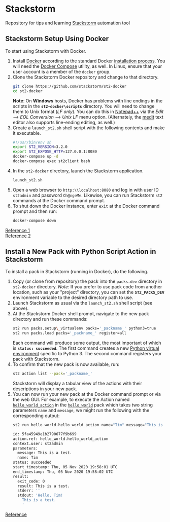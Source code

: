 # Stackstorm
Repository for tips and learning [Stackstorm](https://stackstorm.com/) automation tool

## Stackstorm Setup Using Docker
To start using Stackstorm with Docker.
1. Install [Docker](https://www.docker.com/get-started) according to the standard Docker [installation process](https://www.digitalocean.com/community/tutorials/how-to-install-and-use-docker-on-ubuntu-20-04). You will need the [Docker Compose](https://docs.docker.com/compose/) utility, as well. In Linux, ensure that your user account is a member of the `docker` group.
2. Clone the Stackstorm Docker repository and change to that directory.
    ```bash
    git clone https://github.com/stackstorm/st2-docker
    cd st2-docker
    ```
    **Note**: On **Windows** hosts, Docker has problems with line endings in the scripts in the **`st2-docker\scripts`** directory. You will need to change them to Unix format (*LF only*). You can do this in [Notepad++](https://notepad-plus-plus.org/) via the *Edit* --> *EOL Conversion* --> *Unix LF* menu option. (Alternately, the [medit](http://mooedit.sourceforge.net/) text editor also supports line-ending editing, as well.)
3. Create a `launch_st2.sh` shell script with the following contents and make it executable.
    ```bash
    #!/usr/bin/env sh
    export ST2_VERSION=3.2.0
    export ST2_EXPOSE_HTTP=127.0.0.1:8080
    docker-compose up -d
    docker-compose exec st2client bash
    ```
4. In the `st2-docker` directory, launch the Stackstorm application.
    ```bash
    launch_st2.sh
    ```
5. Open a web browser to `http:\\localhost:8080` and log in with user ID `st2admin` and password `Ch@ngeMe`. Likewise, you can run Stackstorm `st2` commands at the Docker command prompt.
6. To shut down the Docker instance, enter `exit` at the Docker command prompt and then run:
    ```bash
    docker-compose down
    ```

[Reference 1](https://docs.stackstorm.com/install/docker.html)  
[Reference 2](https://github.com/StackStorm/st2-docker/blob/master/README.md)


## Install a New Pack with Python Script Action in Stackstorm
To install a pack in Stackstorm (running in Docker), do the following.
1. Copy (or clone from repository) the pack into the `packs.dev` directory in `st2-docker` directory.
    _Note_: If you prefer to use pack code from another location, such as your "project" directory, you can set the **`ST2_PACKS_DEV`** environment variable to the desired directory path to use.
2. Launch Stackstorm as usual via the `launch_st2.sh` shell script (see above).
3. At the Stackstorm Docker shell prompt, navigate to the new pack directory and run these commands:
    ```bash
    st2 run packs.setup\_virtualenv packs='_packname_' python3=true
    st2 run packs.load packs='_packname_' register=all
    ```
    Each command will produce some output, the most important of which is **`status: succeeded`**. The first command creates a new [Python virtual environment](https://docs.python.org/3/tutorial/venv.html) specific to Python 3. The second command registers your pack with Stackstorm.
4. To confirm that the new pack is now available, run:
    ```bash
    st2 action list --pack='_packname_'
    ```
    Stackstorm will display a tabular view of the actions with their descriptions in your new pack.
5. You can now run your new pack at the Docker command prompt or via the web GUI. For example, to execute the Action named [`hello_world_action`](https://github.com/TimothyDJones/stackstorm/blob/main/hello_world/actions/hello_world_action.py) in the [`hello_world`](https://github.com/TimothyDJones/stackstorm/tree/main/hello_world) pack which takes two string parameters `name` and `message`, we might run the following with the corresponding output:
    ```bash
    st2 run hello_world.hello_world_action name="Tim" message="This is a test."
    
    id: 5fa45949e1b2790677f9b699
    action.ref: hello_world.hello_world_action
    context.user: st2admin
    parameters: 
      message: This is a test.
      name: Tim
    status: succeeded
    start_timestamp: Thu, 05 Nov 2020 19:58:01 UTC
    end_timestamp: Thu, 05 Nov 2020 19:58:02 UTC
    result: 
      exit_code: 0
      result: This is a test.
      stderr: ''
      stdout: 'Hello, Tim!
        This is a test.
        '
    ```
    
[Reference](https://docs.stackstorm.com/actions.html)



